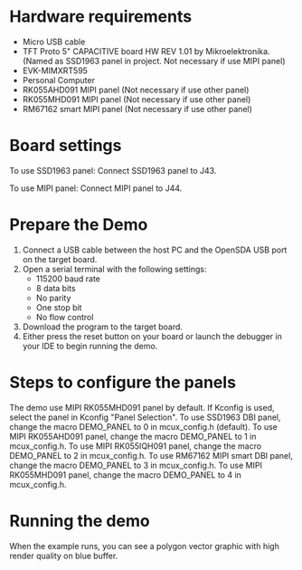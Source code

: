 Hardware requirements
===================
- Micro USB cable
- TFT Proto 5" CAPACITIVE board HW REV 1.01 by Mikroelektronika. (Named as SSD1963 panel in project. Not necessary if use MIPI panel)
- EVK-MIMXRT595
- Personal Computer
- RK055AHD091 MIPI panel (Not necessary if use other panel)
- RK055MHD091 MIPI panel (Not necessary if use other panel)
- RM67162 smart MIPI panel (Not necessary if use other panel)

Board settings
============
To use SSD1963 panel:
Connect SSD1963 panel to J43.

To use MIPI panel:
Connect MIPI panel to J44.

Prepare the Demo
===============
1.  Connect a USB cable between the host PC and the OpenSDA USB port on the target board.
2.  Open a serial terminal with the following settings:
    - 115200 baud rate
    - 8 data bits
    - No parity
    - One stop bit
    - No flow control
3.  Download the program to the target board.
4.  Either press the reset button on your board or launch the debugger in your IDE to begin running the demo.

Steps to configure the panels
===============
The demo use MIPI RK055MHD091 panel by default.
If Kconfig is used, select the panel in Kconfig "Panel Selection".
To use SSD1963 DBI panel, change the macro DEMO_PANEL to 0 in mcux_config.h (default).
To use MIPI RK055AHD091 panel, change the macro DEMO_PANEL to 1 in mcux_config.h.
To use MIPI RK055IQH091 panel, change the macro DEMO_PANEL to 2 in mcux_config.h.
To use RM67162 MIPI smart DBI panel, change the macro DEMO_PANEL to 3 in mcux_config.h.
To use MIPI RK055MHD091 panel, change the macro DEMO_PANEL to 4 in mcux_config.h.

Running the demo
===============
When the example runs, you can see a polygon vector graphic with high render quality on blue buffer.
